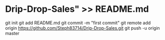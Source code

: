 # Drip-Drop-Sales" >> README.md
git init
git add README.md
git commit -m "first commit"
git remote add origin https://github.com/Steph83714/Drip-Drop-Sales.git
git push -u origin master
